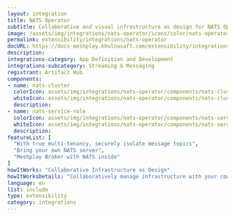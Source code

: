 ```yaml
---
layout: integration
title: NATS Operator
subtitle: Collaborative and visual infrastructure as design for NATS Operator
image: /assets/img/integrations/nats-operator/icons/color/nats-operator-color.svg
permalink: extensibility/integrations/nats-operator
docURL: https://docs-meshplay.khulnasoft.com/extensibility/integrations/nats-operator
description: 
integrations-category: App Definition and Development
integrations-subcategory: Streaming & Messaging
registrant: Artifact Hub
components: 
- name: nats-cluster
  colorIcon: assets/img/integrations/nats-operator/components/nats-cluster/icons/color/nats-cluster-color.svg
  whiteIcon: assets/img/integrations/nats-operator/components/nats-cluster/icons/white/nats-cluster-white.svg
  description: 
- name: nats-service-role
  colorIcon: assets/img/integrations/nats-operator/components/nats-service-role/icons/color/nats-service-role-color.svg
  whiteIcon: assets/img/integrations/nats-operator/components/nats-service-role/icons/white/nats-service-role-white.svg
  description: 
featureList: [
  "With true multi-tenancy, securely isolate message topics",
  "Bring your own NATS server",
  "Meshplay Broker with NATS inside"
]
howItWorks: "Collaborative Infrastructure as Design"
howItWorksDetails: "Collaboratively manage infrastructure with your coworkers synchronously sharing the same designs."
language: en
list: include
type: extensibility
category: integrations
---
```

